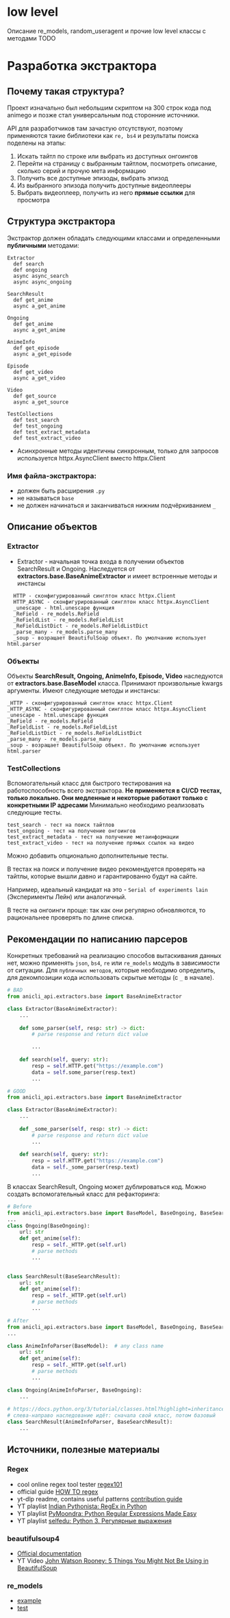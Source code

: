 # low level
Описание re_models, random_useragent и прочие low level классы с методами
TODO

# Разработка экстрактора

## Почему такая структура?
Проект изначально был небольшим скриптом на 300 строк кода под animego и 
позже стал универсальным под сторонние источники.

API для разработчиков там зачастую отсутствуют, поэтому применяются такие библиотеки как `re, bs4` 
и результаты поиска поделены на этапы:
1. Искать тайтл по строке или выбрать из доступных онгоингов
2. Перейти на страницу с выбранным тайтлом, посмотреть описание, сколько серий и прочую мета информацию
3. Получить все доступные эпизоды, выбрать эпизод
4. Из выбранного эпизода получить доступные видеоплееры
5. Выбрать видеоплеер, получить из него __прямые ссылки__ для просмотра

## Структура экстрактора
Экстрактор должен обладать следующими классами и определенными __публичными__ методами:
```shell
Extractor
  def search
  def ongoing
  async async_search
  async async_ongoing

SearchResult
  def get_anime
  async a_get_anime

Ongoing
  def get_anime
  async a_get_anime

AnimeInfo
  def get_episode
  async a_get_episode

Episode
  def get_video
  async a_get_video

Video
  def get_source
  async a_get_source

TestCollections
  def test_search
  def test_ongoing
  def test_extract_metadata
  def test_extract_video
```

* Асинхронные методы идентичны синхронным, только для запросов используется httpx.AsyncClient вместо httpx.Client

### Имя файла-экстрактора:
* должен быть расширения `.py`
* не называться `base`
* не должен начинаться и заканчиваться нижним подчёркиванием `_` 

## Описание объектов

### Extractor
* Extractor - начальная точка входа в получении объектов SearchResult и Ongoing. 
Наследуется от **extractors.base.BaseAnimeExtractor** и имеет встроенные методы и инстансы
```shell
  HTTP - сконфигурированный синглтон класс httpx.Client
  HTTP_ASYNC - сконфигурированный синглтон класс httpx.AsyncClient
  _unescape - html.unescape функция
  _ReField - re_models.ReField
  _ReFieldList - re_models.ReFieldList
  _ReFieldListDict - re_models.ReFieldListDict
  _parse_many - re_models.parse_many
  _soup - возращает BeautifulSoap объект. По умолчанию использует html.parser
```

### Объекты

Объекты **SearchResult, Ongoing, AnimeInfo, Episode, Video** наследуются от **extractors.base.BaseModel** класса. 
Принимают произвольные kwargs аргументы. 
Имеют следующие методы и инстансы:
```shell
_HTTP - сконфигурированный синглтон класс httpx.Client
_HTTP_ASYNC - сконфигурированный синглтон класс httpx.AsyncClient
_unescape - html.unescape функция
_ReField - re_models.ReField
_ReFieldList - re_models.ReFieldList
_ReFieldListDict - re_models.ReFieldListDict
_parse_many - re_models.parse_many
_soup - возращает BeautifulSoap объект. По умолчанию использует html.parser
```
### TestCollections
Вспомогательный класс для быстрого тестирования на работоспособность всего экстрактора.
**Не применяется в CI/CD тестах, только локально. Они медленные и некоторые работают только с конкретными IP адресами**
Минимально необходимо реализовать следующие тесты.
```shell
test_search - тест на поиск тайтлов
test_ongoing - тест на получение онгоингов
test_extract_metadata - тест на получение метаинформации
test_extract_video - тест на получение прямых ссылок на видео
```
Можно добавить опционально дополнительные тесты.

В тестах на поиск и получение видео рекомендуется проверять на тайтлы, которые вышли давно 
и гарантированно будут на сайте. 

Например, идеальный кандидат на это - `Serial of experiments lain` (Эксперименты Лейн) или аналогичный.

В тесте на онгоинги проще: так как они регулярно обновляются, то рациональнее проверять по длине списка.

## Рекомендации по написанию парсеров

Конкретных требований на реализацию способов вытаскивания данных нет, можно применять 
`json`, `bs4`, `re` или `re_models` модуль в зависимости от ситуации. Для `публичных методов`, 
которые необходимо определить, для декомпозиции кода использовать скрытые методы (с `_` в начале).

```python
# BAD
from anicli_api.extractors.base import BaseAnimeExtractor

class Extractor(BaseAnimeExtractor):
    ...
    
    def some_parser(self, resp: str) -> dict:
        # parse response and return dict value

        ...
    
    def search(self, query: str):
        resp = self.HTTP.get("https://example.com")
        data = self.some_parser(resp.text)
        ...
```
```python
# GOOD
from anicli_api.extractors.base import BaseAnimeExtractor

class Extractor(BaseAnimeExtractor):
    ...
    
    def _some_parser(self, resp: str) -> dict:
        # parse response and return dict value
        ...
    
    def search(self, query: str):
        resp = self.HTTP.get("https://example.com")
        data = self._some_parser(resp.text)
        ...
```

В классах SearchResult, Ongoing может дублироваться код. Можно создать вспомогательный класс для рефакторинга:
```python
# Before
from anicli_api.extractors.base import BaseModel, BaseOngoing, BaseSearchResult
...
class Ongoing(BaseOngoing):
    url: str
    def get_anime(self):
        resp = self._HTTP.get(self.url)
        # parse methods
        ...
        

class SearchResult(BaseSearchResult):
    url: str
    def get_anime(self):
        resp = self._HTTP.get(self.url)
        # parse methods
        ...
```
```python
# After
from anicli_api.extractors.base import BaseModel, BaseOngoing, BaseSearchResult
...

class AnimeInfoParser(BaseModel):  # any class name
    url: str
    def get_anime(self):
        resp = self._HTTP.get(self.url)
        # parse methods
        ...

class Ongoing(AnimeInfoParser, BaseOngoing):
    ...
        
# https://docs.python.org/3/tutorial/classes.html?highlight=inheritance#multiple-inheritance
# слева-направо наследование идёт: сначала свой класс, потом базовый
class SearchResult(AnimeInfoParser, BaseSearchResult):
    ...
```
## Источники, полезные материалы
### Regex
* cool online regex tool tester [regex101](https://regex101.com)
* official guide [HOW TO regex](https://docs.python.org/3/howto/regex.html)
* yt-dlp readme, contains useful patterns [contribution guide](https://github.com/yt-dlp/yt-dlp/blob/master/CONTRIBUTING.md#regular-expressions)
* YT playlist [Indian Pythonista: RegEx in Python](https://www.youtube.com/playlist?list=PLyb_C2HpOQSDxe5Y9viJ0JDqGUCetboxB)
* YT playlist [PyMoondra: Python Regular Expressions Made Easy](https://www.youtube.com/playlist?list=PLGKQkV4guDKH1TpfM-FvPGLUyjsPGdXOg)
* YT playlist [selfedu: Python 3. Регулярные выражения](https://www.youtube.com/playlist?list=PLA0M1Bcd0w8w8gtWzf9YkfAxFCgDb09pA)

### beautifulsoup4

* [Official documentation](https://www.crummy.com/software/BeautifulSoup/bs4/doc/)
* YT Video [John Watson Rooney: 5 Things You Might Not Be Using in BeautifulSoup](https://www.youtube.com/watch?v=3tUUVenpxbc)

### re_models
* [example](examples/example_re_models.py)
* [test](tests/test_re_models.py)
